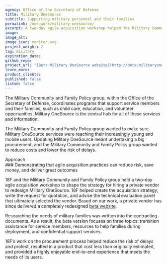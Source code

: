 ```yaml
---
agency: Office of the Secretary of Defense
title: Military OneSource
subtitle: Supporting military personnel and their families
permalink: /our-work/military-onesource/
excerpt: A two-day agile acquisition workshop helped the Military Community and Family Policy group shape the strategy for hiring a private vendor to redesign Military OneSource.
image:
image_alt:
image_icon: monitor.svg
project_weight: 2
tag: military
expiration_date:
github_repo:
project_url: "[Beta Military OneSource website](http://beta.militaryonesource.mil)"
learn_more:
product_clients:
published: false
listed: false
---
```


The Military Community and Family Policy group, within the Office of the
Secretary of Defense, coordinates programs that support service members
and their families, such as child care, education, and volunteer
opportunities. Military OneSource is the central hub for all of these
services and information.

The Military Community and Family Policy group wanted to make sure
Military OneSource services were reaching their increasingly young and
mobile users. Updating Military OneSource meant undertaking a big
procurement, and the Military Community and Family Policy group wanted
to reduce costs and lower the risk of delays.

<div class="case-study-preheader margin-top-6">Approach</div>
### Demonstrating that agile acquisition practices can reduce risk, save money, and deliver great outcomes

18F and the Military Community and Family Policy group held a two-day
agile acquisition workshop to shape the strategy for hiring a private
vendor to redesign Military OneSource. 18F helped create the acquisition
strategy, write the request for quotation, and advise the technical
evaluation panel that ultimately selected the vendor. Based on our work,
a private vendor has since delivered a completely redesigned [beta
website](http://beta.militaryonesource.mil).

Researching the needs of military families was written into the
contracting documents. As a result, the beta version focuses on three
topics: transition assistance for service members, resources to help
families during deployment, and confidential support services.

18F’s work on the procurement process helped reduce the risk of delays
and protest, resulted in a product that cost less than originally
estimated, and provided a highly enjoyable end-to-end experience that
meets the needs of its users.
